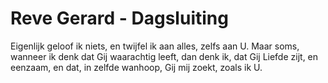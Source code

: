 # Reve Gerard - Dagsluiting
Eigenlijk geloof ik niets,
en twijfel ik aan alles, zelfs aan U.
Maar soms, wanneer ik denk dat Gij waarachtig leeft,
dan denk ik, dat Gij Liefde zijt, en eenzaam,
en dat, in zelfde wanhoop, Gij mij zoekt,
zoals ik U.
